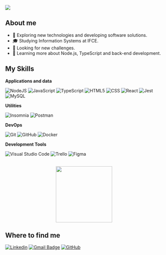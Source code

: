 ![](https://komarev.com/ghpvc/?username=marcos-willian00&color=006bed)

## About me

- 🤔 Exploring new technologies and developing software solutions.
- 🎓 Studying Information Systems at IFCE.
- 💼 Looking for new challenges.
- 🌱 Learning more about Node.js, TypeScript and back-end development.

## My Skills

**Applications and data**

![NodeJS](https://img.shields.io/badge/-Node.js-333333?style=flat&logo=node.js)
![JavaScript](https://img.shields.io/badge/-JavaScript-333333?style=flat&logo=javascript)
![TypeScript](https://img.shields.io/badge/-TypeScript-333333?style=flat&logo=typescript)
![HTML5](https://img.shields.io/badge/-HTML5-333333?style=flat&logo=HTML5)
![CSS](https://img.shields.io/badge/-CSS-333333?style=flat&logo=CSS3&logoColor=1572B6)
![React](https://img.shields.io/badge/-React-333333?style=flat&logo=react)
![Jest](https://img.shields.io/badge/-Jest-333333?style=flat&logo=jest)
![MySQL](https://img.shields.io/badge/-MySQL-333333?style=flat&logo=mysql)

**Utilities**

![Insomnia](https://img.shields.io/badge/-Insomnia-333333?style=flat&logo=insomnia)
![Postman](https://img.shields.io/badge/-Postman-333333?style=flat&logo=postman)

**DevOps**

![Git](https://img.shields.io/badge/-Git-333333?style=flat&logo=git)
![GitHub](https://img.shields.io/badge/-GitHub-333333?style=flat&logo=github)
![Docker](https://img.shields.io/badge/-Docker-333333?style=flat&logo=docker)

**Development Tools**

![Visual Studio Code](https://img.shields.io/badge/-Visual%20Studio%20Code-333333?style=flat&logo=visual-studio-code&logoColor=007ACC)
![Trello](https://img.shields.io/badge/-Trello-333333?style=flat&logo=trello&logoColor=007ACC)
![Figma](https://img.shields.io/badge/-Figma-333333?style=flat&logo=figma&logoColor=007ACC)

<br/>

<div align="center">
<a href="https://github.com/marcos-willian00" title="Marcos Profile">
  <img height="180em" src="https://github-readme-stats.vercel.app/api?username=marcos-willian00&show_icons=true&theme=dark#gh-dark-mode-only" />
</a>
</div>

## Where to find me

[![Linkedin](https://img.shields.io/badge/-Linkedin-blue?style=flat-square&logo=Linkedin&logoColor=white&link=https://www.linkedin.com/in/marcos-willian-a1144a268/)](https://www.linkedin.com/in/marcos-willian-a1144a268/)
[![Gmail Badge](https://img.shields.io/badge/-Email-006bed?style=flat-square&logo=Gmail&logoColor=white&link=mailto:marcoswillian983@gmail.com)](mailto:marcoswillian983@gmail.com)
[![GitHub](https://img.shields.io/github/followers/marcos-willian00?label=follow&style=social)](https://github.com/marcos-willian00)
